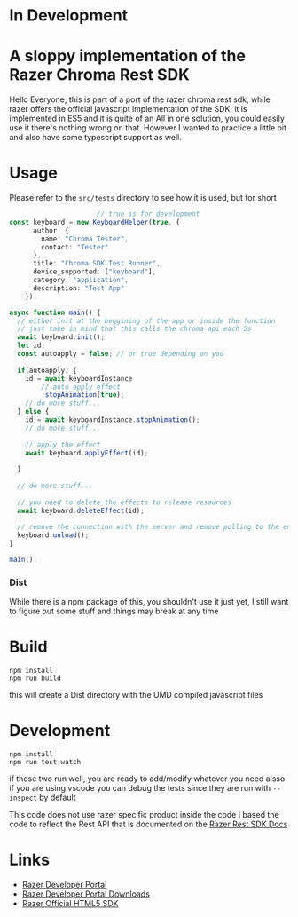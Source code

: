# In Development
# A sloppy implementation of the Razer Chroma Rest SDK

Hello Everyone, this is part of a port of the razer chroma rest sdk, while
razer offers the official javascript implementation of the SDK, it is implemented
in ES5 and it is quite of an All in one solution, you could easily use it there's nothing wrong on that. However I wanted to practice a little bit and also have some typescript support as well.


# Usage
Please refer to the `src/tests` directory to see how it is used, but for short
```ts
                      // true is for development
const keyboard = new KeyboardHelper(true, {
      author: {
        name: "Chroma Tester",
        contact: "Tester"
      },
      title: "Chroma SDK Test Runner",
      device_supported: ["keyboard"],
      category: "application",
      description: "Test App"
    });

async function main() {
  // either init at the beggining of the app or inside the function
  // just take in mind that this calls the chroma api each 5s
  await keyboard.init(); 
  let id;
  const autoapply = false; // or true depending on you
  
  if(autoapply) {
    id = await keyboardInstance
        // auto apply effect
        .stopAnimation(true);
    // do more stuff...
  } else {
    id = await keyboardInstance.stopAnimation();
    // do more stuff...
  
    // apply the effect
    await keyboard.applyEffect(id);
    
  }
  
  // do more stuff...
  
  // you need to delete the effects to release resources
  await keyboard.deleteEffect(id); 
  
  // remove the connection with the server and remove polling to the endpoint
  keyboard.unload();
}

main();
```

### Dist
While there is a npm package of this, you shouldn't use it just yet,
I still want to figure out some stuff and things may break at any time
# Build
```
npm install
npm run build
```
this will create a Dist directory with the UMD compiled javascript files

# Development
```
npm install
npm run test:watch
```
if these two run well, you are ready to add/modify whatever you need
alsso if you are using vscode you can debug the tests since they are run with
`--inspect` by default


This code does not use razer specific product inside the code I based the code to reflect the Rest API that is documented on the [Razer Rest SDK Docs](https://assets.razerzone.com/dev_portal/REST/html/index.html)

# Links
- [Razer Developer Portal](https://developer.razer.com)
- [Razer Developer Portal Downloads](https://developer.razer.com/works-with-chroma/download)
- [Razer Official HTML5 SDK](https://github.com/razerofficial/HTML5ChromaSDK)